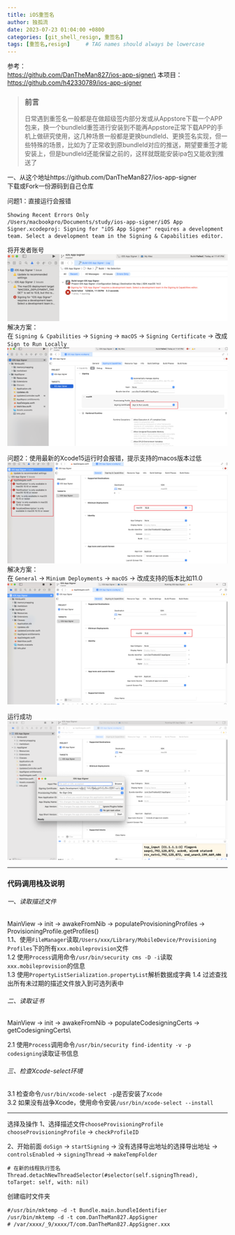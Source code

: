 ```yaml
---
title: iOS重签名
author: 独孤流
date: 2023-07-23 01:04:00 +0800
categories: [git_shell_resign, 重签名]
tags: [重签名,resign]     # TAG names should always be lowercase
---
```


参考：\
https://github.com/DanTheMan827/ios-app-signer\
本项目：https://github.com/h42330789/ios-app-signer

> ### 前言
> 日常遇到重签名一般都是在做超级签内部分发或从Appstore下载一个APP包来，换一个bundleId重签进行安装到不能再Appstore正常下载APP的手机上做研究使用，这几种场景一般都是更换bundleId、更换签名实现，但一些特殊的场景，比如为了正常收到原bundleId对应的推送，期望要重签才能安装上，但是bundleId还能保留之前的，这样就既能安装ipa包又能收到推送了

一、从这个地址https://github.com/DanTheMan827/ios-app-signer\
下载或Fork一份源码到自己仓库

问题1：直接运行会报错
```
Showing Recent Errors Only
/Users/macbookpro/Documents/study/ios-app-signer/iOS App Signer.xcodeproj: Signing for "iOS App Signer" requires a development team. Select a development team in the Signing & Capabilities editor.
```

将开发者账号
![image](/assets/img/terminal/resign1-01.png)
解决方案：\
在 `Signing & Cpabilities` -> `Signing` -> `macOS` -> `Signing Certificate` -> 改成`Sign to Run Locally`
![image](/assets/img/terminal/resign1-02.png)

问题2：使用最新的Xcode15运行时会报错，提示支持的macos版本过低
![image](/assets/img/terminal/resign1-03.png)
解决方案：\
在 `General` -> `Minium Deployments` -> `macOS`  -> 改成支持的版本比如11.0
![image](/assets/img/terminal/resign1-04.png)

运行成功
![image](/assets/img/terminal/resign1-05.png)

----
### 代码调用栈及说明
###### 一、读取描述文件
MainView -> init -> awakeFromNib -> populateProvisioningProfiles -> ProvisioningProfile.getProfiles()\
1.1、使用`FileManager`读取`/Users/xxx/Library/MobileDevice/Provisioning Profiles`下的所有`xxx.mobileprovision`文件\
1.2 使用`Process`调用命令`/usr/bin/security cms -D -i`读取`xxx.mobileprovision`的信息\
1.3 使用`PropertyListSerialization.propertyList`解析数据成字典
1.4 过滤查找出所有未过期的描述文件放入到可选列表中

###### 二、读取证书
MainView -> init -> awakeFromNib -> populateCodesigningCerts -> getCodesigningCerts\

2.1 使用`Process`调用命令`/usr/bin/security find-identity -v -p codesigning`读取证书信息

###### 三、检查Xcode-select环境
3.1 检查命令`/usr/bin/xcode-select -p`是否安装了`Xcode`\
3.2 如果没有战争Xcode，使用命令安装`/usr/bin/xcode-select --install`

----

选择及操作
1、选择描述文件`chooseProvisioningProfile`\
`chooseProvisioningProfile` -> `checkProfileID`

2、开始前面
`doSign` -> `startSigning` -> 没有选择导出地址的选择导出地址 -> `controlsEnabled`
-> `signingThread` -> `makeTempFolder`


```
# 在新的线程执行签名
Thread.detachNewThreadSelector(#selector(self.signingThread), toTarget: self, with: nil)
```

创建临时文件夹
```
#/usr/bin/mktemp -d -t Bundle.main.bundleIdentifier
/usr/bin/mktemp -d -t com.DanTheMan827.AppSigner
# /var/xxxx/_9/xxxx/T/com.DanTheMan827.AppSigner.xxx
```